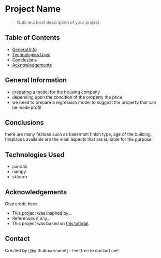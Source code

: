 # Project Name
> Outline a brief description of your project.


## Table of Contents
* [General Info](#general-information)
* [Technologies Used](#technologies-used)
* [Conclusions](#conclusions)
* [Acknowledgements](#acknowledgements)

<!-- You can include any other section that is pertinent to your problem -->

## General Information
- preparing a model for the housing company
- depending upon the condition of the property the price 
- we need to prepare a regression model to suggest the property that can be made profit


<!-- You don't have to answer all the questions - just the ones relevant to your project. -->

## Conclusions
there are many featues such as basement finish type, age of the building, fireplaces available are the main aspects that are suitable for the purpose

<!-- You don't have to answer all the questions - just the ones relevant to your project. -->


## Technologies Used
- pandas
- numpy
- sklearn

<!-- As the libraries versions keep on changing, it is recommended to mention the version of library used in this project -->

## Acknowledgements
Give credit here.
- This project was inspired by...
- References if any...
- This project was based on [this tutorial](https://www.example.com).


## Contact
Created by [@githubusername] - feel free to contact me!


<!-- Optional -->
<!-- ## License -->
<!-- This project is open source and available under the [... License](). -->

<!-- You don't have to include all sections - just the one's relevant to your project -->